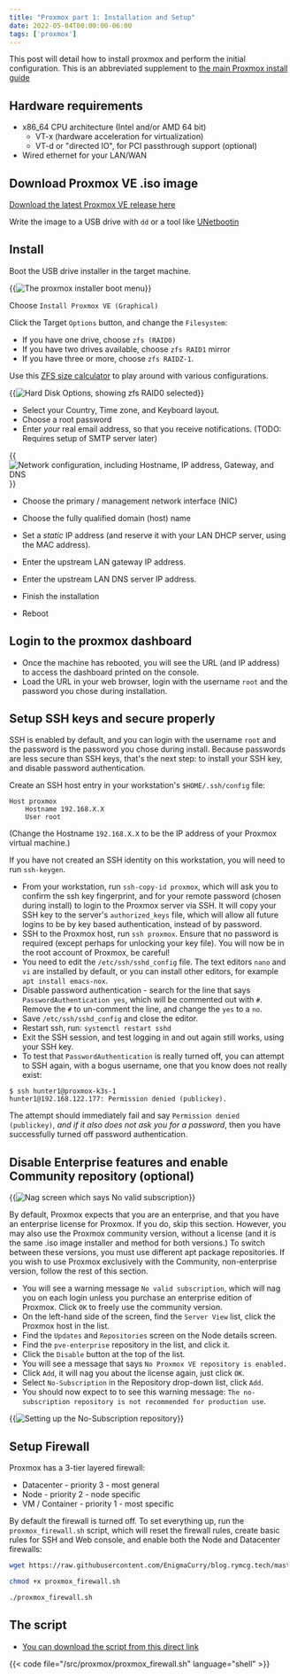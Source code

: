 ```yaml
---
title: "Proxmox part 1: Installation and Setup"
date: 2022-05-04T00:00:00-06:00
tags: ['proxmox']
---
```


This post will detail how to install proxmox and perform the initial
configuration. This is an abbreviated supplement to [the main Proxmox
install
guide](https://pve.proxmox.com/pve-docs/chapter-pve-installation.html)

## Hardware requirements

 * x86_64 CPU architecture (Intel and/or AMD 64 bit)
   * VT-x (hardware acceleration for virtualization)
   * VT-d or "directed IO", for PCI passthrough support (optional)
 * Wired ethernet for your LAN/WAN

## Download Proxmox VE .iso image

[Download the latest Proxmox VE release
here](https://proxmox.com/en/downloads/proxmox-virtual-environment)

Write the image to a USB drive with `dd` or a tool like
[UNetbootin](https://unetbootin.github.io/)

## Install

Boot the USB drive installer in the target machine.

{{<img src="/img/proxmox/boot.png" alt="The proxmox installer boot menu">}}

Choose `Install Proxmox VE (Graphical)`

Click the Target `Options` button, and change the `Filesystem`:

 * If you have one drive, choose `zfs (RAID0)`
 * If you have two drives available, choose `zfs RAID1` mirror
 * If you have three or more, choose `zfs RAIDZ-1`.

Use this [ZFS size calculator](https://wintelguy.com/zfs-calc.pl) to
play around with various configurations.

{{<img src="/img/proxmox/hard-disk-options.png" alt="Hard Disk Options, showing zfs RAID0 selected">}}

 * Select your Country, Time zone, and Keyboard layout.
 * Choose a root password
 * Enter *your* real email address, so that you receive notifications.
   (TODO: Requires setup of SMTP server later)

{{<img src="/img/proxmox/network-configuration.png" alt="Network configuration, including Hostname, IP address, Gateway, and DNS">}}

 * Choose the primary / management network interface (NIC)
 * Choose the fully qualified domain (host) name
 * Set a *static* IP address (and reserve it with your LAN DHCP
   server, using the MAC address).
 * Enter the upstream LAN gateway IP address.
 * Enter the upstream LAN DNS server IP address.

 * Finish the installation
 * Reboot

## Login to the proxmox dashboard

 * Once the machine has rebooted, you will see the URL (and IP
   address) to access the dashboard printed on the console.
 * Load the URL in your web browser, login with the username `root`
   and the password you chose during installation.

## Setup SSH keys and secure properly

SSH is enabled by default, and you can login with the username `root`
and the password is the password you chose during install. Because
passwords are less secure than SSH keys, that's the next step: to
install your SSH key, and disable password authentication.

Create an SSH host entry in your workstation's `$HOME/.ssh/config`
file:

```
Host proxmox
    Hostname 192.168.X.X
    User root
```

(Change the Hostname `192.168.X.X` to be the IP address of your Proxmox virtual machine.)

If you have not created an SSH identity on this workstation, you will need to
run `ssh-keygen`.
 * From your workstation, run `ssh-copy-id proxmox`, which will ask you to
   confirm the ssh key fingerprint, and for your remote password (chosen during
   install) to login to the Proxmox server via SSH. It will copy your SSH key to
   the server's `authorized_keys` file, which will allow all future logins to be
   by key based authentication, instead of by password.
 * SSH to the Proxmox host, run `ssh proxmox`. Ensure that no password is
   required (except perhaps for unlocking your key file). You will now be in the
   root account of Proxmox, be careful!
 * You need to edit the `/etc/ssh/sshd_config` file. The text editors `nano` and
   `vi` are installed by default, or you can install other editors, for example
   `apt install emacs-nox`.
 * Disable password authentication - search for the line that says
   `PasswordAuthentication yes`, which will be commented out with `#`. Remove
   the `#` to un-comment the line, and change the `yes` to a `no`.
 * Save `/etc/ssh/sshd_config` and close the editor.
 * Restart ssh, run: `systemctl restart sshd`
 * Exit the SSH session, and test logging in and out again still works, using
   your SSH key.
 * To test that `PasswordAuthentication` is really turned off, you can attempt
   to SSH again, with a bogus username, one that you know does not really exist:

```
$ ssh hunter1@proxmox-k3s-1
hunter1@192.168.122.177: Permission denied (publickey).
```

   The attempt should immediately fail and say `Permission denied (publickey)`, *and if it
   also does not ask you for a password*, then you have successfully turned off
   password authentication.

## Disable Enterprise features and enable Community repository (optional)

{{<img src="/img/proxmox/no-valid-subscription.png" alt="Nag screen which says No valid subscription">}}

By default, Proxmox expects that you are an enterprise, and that you have an
enterprise license for Proxmox. If you do, skip this section. However, you may
also use the Proxmox community version, without a license (and it is the same
.iso image installer and method for both versions.) To switch between these
versions, you must use different apt package repositories. If you wish to use
Proxmox exclusively with the Community, non-enterprise version, follow the rest
of this section.

 * You will see a warning message `No valid subscription`, which will nag you on
   each login unless you purchase an enterprise edition of Proxmox. Click `OK`
   to freely use the community version.
 * On the left-hand side of the screen, find the `Server View` list, click the
   Proxmox host in the list.
 * Find the `Updates` and `Repositories` screen on the Node details screen.
 * Find the `pve-enterprise` repository in the list, and click it.
 * Click the `Disable` button at the top of the list.
 * You will see a message that says `No Proxmox VE repository is enabled.`
 * Click `Add`, it will nag you about the license again, just click `OK`.
 * Select `No-Subscription` in the Repository drop-down list, click `Add`.
 * You should now expect to to see this warning message: `The no-subscription
   repository is not recommended for production use`.

{{<img src="/img/proxmox/no-subscription-repository.png" alt="Setting up the No-Subscription repository">}}

## Setup Firewall

Proxmox has a 3-tier layered firewall:

 * Datacenter - priority 3 - most general
 * Node - priority 2 - node specific
 * VM / Container - priority 1 - most specific

By default the firewall is turned off. To set everything up, run the
`proxmox_firewall.sh` script, which will reset the firewall rules,
create basic rules for SSH and Web console, and enable both the Node
and Datacenter firewalls:

```bash
wget https://raw.githubusercontent.com/EnigmaCurry/blog.rymcg.tech/master/src/proxmox/proxmox_firewall.sh

chmod +x proxmox_firewall.sh
```

```bash
./proxmox_firewall.sh
```

## The script

 * [You can download the script from this direct link](https://raw.githubusercontent.com/EnigmaCurry/blog.rymcg.tech/master/src/proxmox/proxmox_firewall.sh)

{{< code file="/src/proxmox/proxmox_firewall.sh" language="shell" >}}
